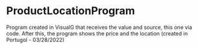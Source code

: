 # ProductLocationProgram
Program created in VisualG that receives the value and source, this one via code. After this, the program shows the price and the location (created in Portugol - 03/28/2022)
